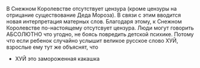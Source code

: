 В Снежном Королевстве отсутствует цензура (кроме цензуры на отрицание существование Деда Мороза).
В связи с этим вводится новая интерпретация матерных слов. Благодаря этому, к Снежном Королевстве по-настоящему отсутсвует цензура.
Люди могут говорить АБСОЛЮТНО что угодно, не боясь повредить детской психике. 
Потому что если ребенок случайно услышит великое русское слово ХУЙ, взрослые ему тут же объяснят, что 

* ХУЙ это замороженная какашка
